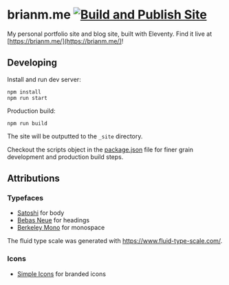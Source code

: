 # brianm.me [![Build and Publish Site](https://github.com/BrianMitchL/brianm.me/actions/workflows/publish.yml/badge.svg?branch=main)](https://github.com/BrianMitchL/brianm.me/actions/workflows/publish.yml)

My personal portfolio site and blog site, built with Eleventy. Find it live at [https://brianm.me/](https://brianm.me/)!

## Developing

Install and run dev server:

```shell
npm install
npm run start
```

Production build:

```shell
npm run build
```

The site will be outputted to the `_site` directory.

Checkout the scripts object in the [package.json](/package.json) file for finer grain development and production build steps.

## Attributions

### Typefaces
- [Satoshi](https://www.fontshare.com/fonts/satoshi) for body
- [Bebas Neue](https://www.fontshare.com/fonts/bebas-neue) for headings
- [Berkeley Mono](https://berkeleygraphics.com/typefaces/berkeley-mono/) for monospace

The fluid type scale was generated with https://www.fluid-type-scale.com/.

### Icons
- [Simple Icons](https://simpleicons.org) for branded icons
